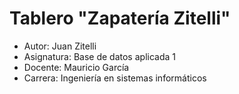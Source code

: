 # Tablero "Zapatería Zitelli"
- Autor: Juan Zitelli
- Asignatura: Base de datos aplicada 1
- Docente: Mauricio García
- Carrera: Ingeniería en sistemas informáticos
